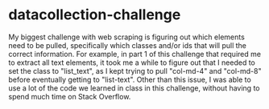 # datacollection-challenge

My biggest challenge with web scraping is figuring out which elements need to be pulled, specifically which classes and/or ids that will pull the correct information. For example, in part 1 of this challenge that required me to extract all text elements, it took me a while to figure out that I needed to set the class to "list_text", as I kept trying to pull "col-md-4" and "col-md-8" before eventually getting to "list-text". Other than this issue, I was able to use a lot of the code we learned in class in this challenge, without having to spend much time on Stack Overflow.
